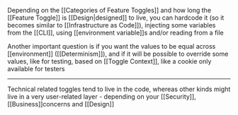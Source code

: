 Depending on the [[Categories of Feature Toggles]] and how long the [[Feature Toggle]] is [[Design|designed]] to live, you can hardcode it (so it becomes similar to [[Infrastructure as Code]]), injecting some variables from the [[CLI]], using [[environment variable]]s and/or reading from a file

Another important question is if you want the values to be equal across [[environment]] ([[Determinism]]), and if it will be possible to override some values, like for testing, based on [[Toggle Context]], like a cookie only available for testers

---

Technical related toggles tend to live in the code, whereas other kinds might live in a very user-related layer - depending on your [[Security]], [[Business]]concerns and [[Design]] 